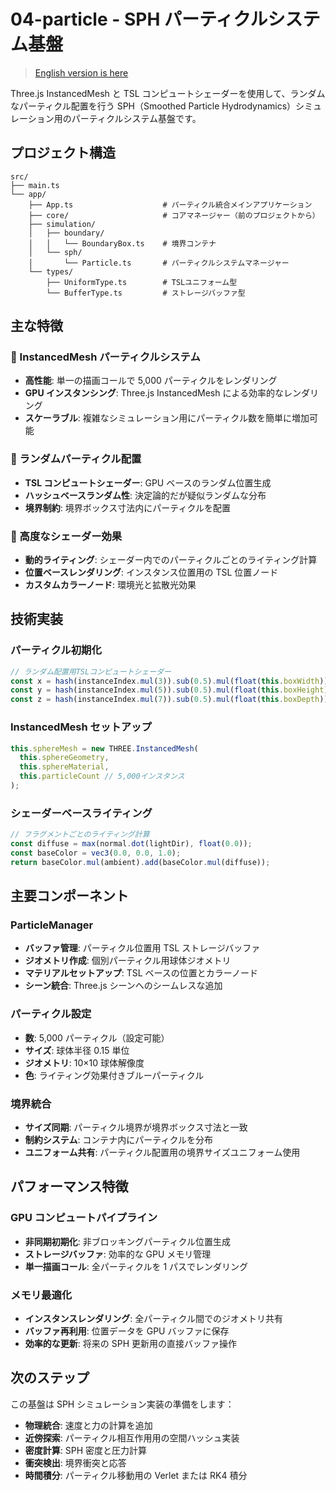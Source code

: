 # 04-particle - SPH パーティクルシステム基盤

> [English version is here](README.md)

Three.js InstancedMesh と TSL コンピュートシェーダーを使用して、ランダムなパーティクル配置を行う SPH（Smoothed Particle Hydrodynamics）シミュレーション用のパーティクルシステム基盤です。

## プロジェクト構造

```
src/
├── main.ts
└── app/
    ├── App.ts                    # パーティクル統合メインアプリケーション
    ├── core/                     # コアマネージャー（前のプロジェクトから）
    ├── simulation/
    │   ├── boundary/
    │   │   └── BoundaryBox.ts    # 境界コンテナ
    │   └── sph/
    │       └── Particle.ts       # パーティクルシステムマネージャー
    └── types/
        ├── UniformType.ts        # TSLユニフォーム型
        └── BufferType.ts         # ストレージバッファ型
```

## 主な特徴

### 🎯 InstancedMesh パーティクルシステム

- **高性能**: 単一の描画コールで 5,000 パーティクルをレンダリング
- **GPU インスタンシング**: Three.js InstancedMesh による効率的なレンダリング
- **スケーラブル**: 複雑なシミュレーション用にパーティクル数を簡単に増加可能

### 🎲 ランダムパーティクル配置

- **TSL コンピュートシェーダー**: GPU ベースのランダム位置生成
- **ハッシュベースランダム性**: 決定論的だが疑似ランダムな分布
- **境界制約**: 境界ボックス寸法内にパーティクルを配置

### 🎨 高度なシェーダー効果

- **動的ライティング**: シェーダー内でのパーティクルごとのライティング計算
- **位置ベースレンダリング**: インスタンス位置用の TSL 位置ノード
- **カスタムカラーノード**: 環境光と拡散光効果

## 技術実装

### パーティクル初期化

```typescript
// ランダム配置用TSLコンピュートシェーダー
const x = hash(instanceIndex.mul(3)).sub(0.5).mul(float(this.boxWidth));
const y = hash(instanceIndex.mul(5)).sub(0.5).mul(float(this.boxHeight));
const z = hash(instanceIndex.mul(7)).sub(0.5).mul(float(this.boxDepth));
```

### InstancedMesh セットアップ

```typescript
this.sphereMesh = new THREE.InstancedMesh(
  this.sphereGeometry,
  this.sphereMaterial,
  this.particleCount // 5,000インスタンス
);
```

### シェーダーベースライティング

```typescript
// フラグメントごとのライティング計算
const diffuse = max(normal.dot(lightDir), float(0.0));
const baseColor = vec3(0.0, 0.0, 1.0);
return baseColor.mul(ambient).add(baseColor.mul(diffuse));
```

## 主要コンポーネント

### ParticleManager

- **バッファ管理**: パーティクル位置用 TSL ストレージバッファ
- **ジオメトリ作成**: 個別パーティクル用球体ジオメトリ
- **マテリアルセットアップ**: TSL ベースの位置とカラーノード
- **シーン統合**: Three.js シーンへのシームレスな追加

### パーティクル設定

- **数**: 5,000 パーティクル（設定可能）
- **サイズ**: 球体半径 0.15 単位
- **ジオメトリ**: 10×10 球体解像度
- **色**: ライティング効果付きブルーパーティクル

### 境界統合

- **サイズ同期**: パーティクル境界が境界ボックス寸法と一致
- **制約システム**: コンテナ内にパーティクルを分布
- **ユニフォーム共有**: パーティクル配置用の境界サイズユニフォーム使用

## パフォーマンス特徴

### GPU コンピュートパイプライン

- **非同期初期化**: 非ブロッキングパーティクル位置生成
- **ストレージバッファ**: 効率的な GPU メモリ管理
- **単一描画コール**: 全パーティクルを 1 パスでレンダリング

### メモリ最適化

- **インスタンスレンダリング**: 全パーティクル間でのジオメトリ共有
- **バッファ再利用**: 位置データを GPU バッファに保存
- **効率的な更新**: 将来の SPH 更新用の直接バッファ操作

## 次のステップ

この基盤は SPH シミュレーション実装の準備をします：

- **物理統合**: 速度と力の計算を追加
- **近傍探索**: パーティクル相互作用用の空間ハッシュ実装
- **密度計算**: SPH 密度と圧力計算
- **衝突検出**: 境界衝突と応答
- **時間積分**: パーティクル移動用の Verlet または RK4 積分
